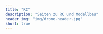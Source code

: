 ```yaml
---
title: "RC"
description: "Seiten zu RC und Modellbau"
header_img: "img/drone-header.jpg"
short: true
---
```

